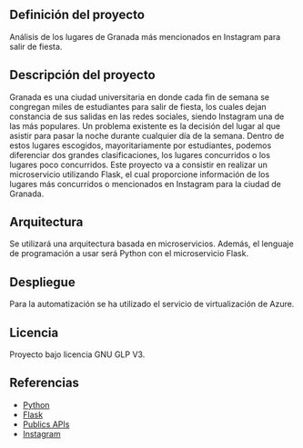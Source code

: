 ## Definición del proyecto

Análisis de los lugares de Granada más mencionados en Instagram para salir de fiesta.

## Descripción del proyecto

Granada es una ciudad universitaria en donde cada fin de semana se congregan miles de estudiantes para salir de fiesta, los cuales dejan constancia de sus salidas en las redes sociales, siendo Instagram una de las más populares. Un problema existente es la decisión del lugar al que asistir para pasar la noche durante cualquier día de la semana. Dentro de estos lugares escogidos, mayoritariamente por estudiantes, podemos diferenciar dos grandes clasificaciones, los lugares concurridos o los lugares poco concurridos. Este proyecto va a consistir en realizar un microservicio utilizando Flask, el cual proporcione información de los lugares más concurridos o mencionados en Instagram para la ciudad de Granada.

## Arquitectura

Se utilizará una arquitectura basada en microservicios. Además, el lenguaje de programación a usar será Python con el microservicio Flask.

## Despliegue

Para la automatización se ha utilizado el servicio de virtualización de Azure.

## Licencia

Proyecto bajo licencia GNU GLP V3.

## Referencias

- [Python](https://www.python.org)
- [Flask](http://flask.pocoo.org)
- [Publics APIs](https://github.com/toddmotto/public-apis#books)
- [Instagram](https://www.instagram.com/developer/)
